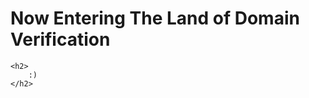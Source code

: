 

<html>
  <head>
    <title>Domain Verification Dogfood</title>
<meta name="facebook-domain-verification" content="qcrizr3vt0wsk1j1w49na2i8jxl4lj" />
  </head>


  <body>
    <h1>Now Entering The Land of Domain Verification</h1>
    
    <h2>
        :)
    </h2>

  </body>
</html>

